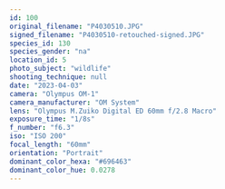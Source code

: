 ```yaml
---
id: 100
original_filename: "P4030510.JPG"
signed_filename: "P4030510-retouched-signed.JPG"
species_id: 130
species_gender: "na"
location_id: 5
photo_subject: "wildlife"
shooting_technique: null
date: "2023-04-03"
camera: "Olympus OM-1"
camera_manufacturer: "OM System"
lens: "Olympus M.Zuiko Digital ED 60mm f/2.8 Macro"
exposure_time: "1/8s"
f_number: "f6.3"
iso: "ISO 200"
focal_length: "60mm"
orientation: "Portrait"
dominant_color_hexa: "#696463"
dominant_color_hue: 0.0278
---
```

